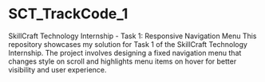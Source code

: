 # SCT_TrackCode_1
SkillCraft Technology Internship - Task 1: Responsive Navigation Menu This repository showcases my solution for Task 1 of the SkillCraft Technology Internship. The project involves designing a fixed navigation menu that changes style on scroll and highlights menu items on hover for better visibility and user experience.